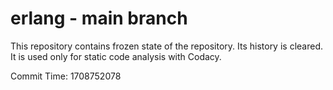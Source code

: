 # erlang - main branch

This repository contains frozen state of the repository.
Its history is cleared. It is used only for static code
analysis with Codacy.

Commit Time: 1708752078